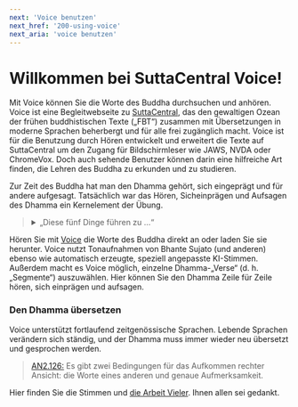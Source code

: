 ```yaml
---
next: 'Voice benutzen'
next_href: '200-using-voice'
next_aria: 'voice benutzen'
---
```

# Willkommen bei SuttaCentral Voice! 
Mit Voice können Sie die Worte des Buddha durchsuchen und anhören. Voice ist eine Begleitwebseite zu <a href="https://suttacentral.net" aria-label="suttacentral.net" target="_blank">SuttaCentral</a>, das den gewaltigen Ozean der frühen buddhistischen Texte („FBT“) zusammen mit Übersetzungen in moderne Sprachen beherbergt und für alle frei zugänglich macht. Voice ist für die Benutzung durch Hören entwickelt und erweitert die Texte auf SuttaCentral um den Zugang für Bildschirmleser wie JAWS, NVDA oder ChromeVox. Doch auch sehende Benutzer können darin eine hilfreiche Art finden, die Lehren des Buddha zu erkunden und zu studieren.

Zur Zeit des Buddha hat man den Dhamma gehört, sich eingeprägt und für andere aufgesagt. Tatsächlich war das Hören, Sicheinprägen und Aufsagen des Dhamma ein Kernelement der Übung.

<blockquote><p><details>
  <summary>
    „Diese fünf Dinge führen zu …“
  </summary>
  <a href="https://voice.suttacentral.net/scv/index.html?r=0.5016504839079253#/sutta?search=f%C3%BCnf%20Dinge%20f%C3%BChren%20zu%20Fortdauer" target="_blank">
    AN5.155:6.1 ff:</a>
  Diese fünf Dinge führen zu Fortdauer, Langlebigkeit und Beständigkeit der wahren Lehre. Welche fünf?
  <ul>
    <li>
      Da prägen sich die Mönche und Nonnen die Lehre ein: die Aussagen, Lieder, Gespräche, Strophen, inbrünstigen Ausrufe, Legenden, Geschichten aus früheren Leben, erstaunlichen Geschichten und Einteilungen. Das ist das erste Ding, das zu Fortdauer, Langlebigkeit und Beständigkeit der wahren Lehre führt.
    </li>
    <li> 
      Dann unterweisen da die Mönche und Nonnen andere ausführlich in der Lehre, wie sie sie gehört und sich eingeprägt haben. Das ist das zweite Ding …
    </li>
    <li> 
      Dann lassen da die Mönche und Nonnen die anderen die Lehre im Einzelnen aufsagen, wie sie sie gehört und sich eingeprägt haben. Das ist das dritte Ding …
    </li>
    <li> 
      Dann sagen da die Mönche und Nonnen die Lehre im Einzelnen auf, wie sie sie gehört und sich eingeprägt haben. Das ist das vierte Ding …
    </li>
    <li> 
      Dann denken da die Mönche und Nonnen im Herzen über die Lehre nach und erwägen sie, untersuchen sie mit dem Geist, wie sie sie gehört und sich eingeprägt haben. Das ist das fünfte Ding, das zu Fortdauer, Langlebigkeit und Beständigkeit der wahren Lehre führt.
    </li>
  </ul>
</details></p></blockquote>

Hören Sie mit <a href="https://voice.suttacentral.net" target="_blank">Voice</a> die Worte des Buddha direkt an oder laden Sie sie herunter. Voice nutzt Tonaufnahmen von Bhante Sujato (und anderen) ebenso wie automatisch erzeugte, speziell angepasste KI-Stimmen. Außerdem macht es Voice möglich, einzelne Dhamma-„Verse“ (d. h. „Segmente“) auszuwählen. Hier können Sie den Dhamma Zeile für Zeile hören, sich einprägen und aufsagen.

### Den Dhamma übersetzen
Voice unterstützt fortlaufend zeitgenössische Sprachen. Lebende Sprachen verändern sich ständig, und der Dhamma muss immer wieder neu übersetzt und gesprochen werden.

<blockquote>
<a href="https://voice.suttacentral.net/scv/index.html?r=0.17957141698583845#/sutta?search=an2.126" target="_blank">AN2.126:</a> 
Es gibt zwei Bedingungen für das Aufkommen rechter Ansicht: die Worte eines anderen und genaue Aufmerksamkeit.
</blockquote>

<p style="margin-top: 1em">
  Hier finden Sie die Stimmen und <a href="/dhammaregen/de/401-dank">die Arbeit Vieler</a>. Ihnen allen sei gedankt.
</p>
